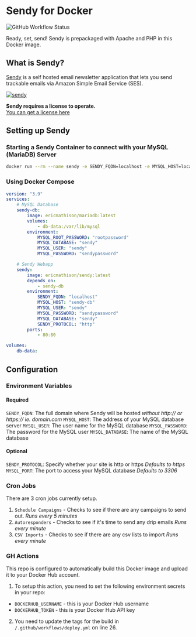 # Sendy for Docker

![GitHub Workflow Status](https://img.shields.io/github/workflow/status/eric-mathison/docker-sendy/Build%20Docker%20Image%20and%20Push?style=for-the-badge)

Ready, set, send! Sendy is prepackaged with Apache and PHP in this Docker image.

## What is Sendy?

[Sendy](https://sendy.co/?ref=V997H) is a self hosted email newsletter application that lets you send trackable emails via Amazon Simple Email Service (SES).

[![sendy](https://cdn.sendy.co/sendy-report17-dark@2x.jpg)](https://sendy.co/?ref=V997H)

**Sendy requires a license to operate.**  
[You can get a license here](https://sendy.co/?ref=V997H)

## Setting up Sendy

### Starting a Sendy Container to connect with your MySQL (MariaDB) Server

```bash
docker run --rm --name sendy -e SENDY_FQDN=localhost -e MYSQL_HOST=localhost -e MYSQL_USER=sendy -e MYSQL_PASSWORD=sendypassword -e MYSQL_DATABASE=sendy -d ericmathison/sendy:latest
```

### Using Docker Compose

```yaml
version: "3.9"
services:
    # MySQL Database
    sendy-db:
        image: ericmathison/mariadb:latest
        volumes:
            - db-data:/var/lib/mysql
        environment:
            MYSQL_ROOT_PASSWORD: "rootpassword"
            MYSQL_DATABASE: "sendy"
            MYSQL_USER: "sendy"
            MYSQL_PASSWORD: "sendypassword"

    # Sendy Webapp
    sendy:
        image: ericmathison/sendy:latest
        depends_on:
            - sendy-db
        environment:
            SENDY_FQDN: "localhost"
            MYSQL_HOST: "sendy-db"
            MYSQL_USER: "sendy"
            MYSQL_PASSWORD: "sendypassword"
            MYSQL_DATABASE: "sendy"
            SENDY_PROTOCOL: "http"
        ports:
            - 80:80

volumes:
    db-data:
```

## Configuration

### Environment Variables

#### Required

`SENDY_FQDN`: The full domain where Sendy will be hosted _without http:// or https:// ie. domain.com_
`MYSQL_HOST`: The address of your MySQL database server
`MYSQL_USER`: The user name for the MySQL database
`MYSQL_PASSWORD`: The password for the MySQL user
`MYSQL_DATABASE`: The name of the MySQL database

#### Optional

`SENDY_PROTOCOL`: Specify whether your site is http or https _Defaults to https_
`MYSQL_PORT`: The port to access your MySQL database _Defaults to 3306_

### Cron Jobs

There are 3 cron jobs currently setup.

1. `Schedule Campaigns` - Checks to see if there are any campaigns to send out. _Runs every 5 minutes_
2. `Autoresponders` - Checks to see if it's time to send any drip emails _Runs every minute_
3. `CSV Imports` - Checks to see if there are any csv lists to import _Runs every minute_

### GH Actions

This repo is configured to automatically build this Docker image and upload it to your Docker Hub account.

1. To setup this action, you need to set the following environment secrets in your repo:

-   `DOCKERHUB_USERNAME` - this is your Docker Hub username
-   `DOCKERHUB_TOKEN` - this is your Docker Hub API key

2. You need to update the tags for the build in `/.github/workflows/deploy.yml` on line 26.
